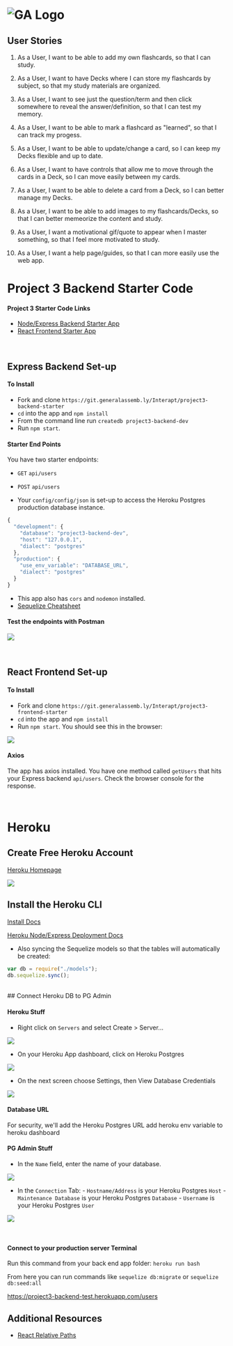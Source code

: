 # ![GA Logo](https://ga-dash.s3.amazonaws.com/production/assets/logo-9f88ae6c9c3871690e33280fcf557f33.png)

## User Stories

1. As a User, I want to be able to add my own flashcards, so that I can study.

2. As a User, I want to have Decks where I can store my flashcards by subject, so that my study materials are organized.

3. As a User, I want to see just the question/term and then click somewhere to reveal the answer/definition, so that I can test my memory.

4. As a User, I want to be able to mark a flashcard as "learned", so that I can track my progess.

5. As a User, I want to be able to update/change a card, so I can keep my Decks flexible and up to date.

6. As a User, I want to have controls that allow me to move through the cards in a Deck, so I can move easily between my cards.

7. As a User, I want to be able to delete a card from a Deck, so I can better manage my Decks.

8. As a User, I want to be able to add images to my flashcards/Decks, so that I can better memeorize the content and study.

9. As a User, I want a motivational gif/quote to appear when I master something, so that I feel more motivated to study.

10. As a User, I want a help page/guides, so that I can more easily use the web app.

# Project 3 Backend Starter Code

#### Project 3 Starter Code Links

- [Node/Express Backend Starter App](https://git.generalassemb.ly/Interapt/project3-backend-starter)
- [React Frontend Starter App](https://git.generalassemb.ly/Interapt/project3-frontend-starter)

<br>

## Express Backend Set-up

#### To Install

- Fork and clone `https://git.generalassemb.ly/Interapt/project3-backend-starter`
- `cd` into the app and `npm install`
- From the command line run `createdb project3-backend-dev`
- Run `npm start`.

#### Starter End Points

You have two starter endpoints:

- `GET` `api/users`
- `POST` `api/users`

- Your `config/config/json` is set-up to access the Heroku Postgres production database instance.

```js
{
  "development": {
    "database": "project3-backend-dev",
    "host": "127.0.0.1",
    "dialect": "postgres"
  },
  "production": {
    "use_env_variable": "DATABASE_URL",
    "dialect": "postgres"
  }
}
```

- This app also has `cors` and `nodemon` installed.
- [Sequelize Cheatsheet](https://gist.github.com/vapurrmaid/a111bf3fc0224751cb2f76532aac2465)

#### Test the endpoints with Postman

![](https://i.imgur.com/MhV0c4U.png)

<br>

## React Frontend Set-up

#### To Install

- Fork and clone `https://git.generalassemb.ly/Interapt/project3-frontend-starter`
- `cd` into the app and `npm install`
- Run `npm start`. You should see this in the browser:

![](https://i.imgur.com/7CLkUI4.png)

#### Axios

The app has axios installed. You have one method called `getUsers` that hits your Express backend `api/users`. Check the browser console for the response.

<br>

# Heroku

## Create Free Heroku Account

[Heroku Homepage](https://devcenter.heroku.com/)

![](https://i.imgur.com/hPAtUfN.png)

## Install the Heroku CLI

[Install Docs](https://devcenter.heroku.com/articles/heroku-cli)

[Heroku Node/Express Deployment Docs](https://devcenter.heroku.com/articles/getting-started-with-nodejs?singlepage=true)

- Also syncing the Sequelize models so that the tables will automatically be created:

```js
var db = require("./models");
db.sequelize.sync();
```

<br>
## Connect Heroku DB to PG Admin

#### Heroku Stuff

- Right click on `Servers` and select Create > Server...

![](https://i.imgur.com/JWvG2Nz.png)

- On your Heroku App dashboard, click on Heroku Postgres

![](https://i.imgur.com/5l5Gq6s.png)

- On the next screen choose Settings, then View Database Credentials

![](https://i.imgur.com/iikLgfj.png)

#### Database URL

For security, we'll add the Heroku Postgres URL add heroku env variable to heroku dashboard

#### PG Admin Stuff

- In the `Name` field, enter the name of your database.

![](https://i.imgur.com/Lzp0zlC.png)

- In the `Connection` Tab: - `Hostname/Address` is your Heroku Postgres `Host` - `Maintenance Database` is your Heroku Postgres `Database` - `Username` is your Heroku Postgres `User`

![](https://i.imgur.com/hQQB2MM.png)

<br>

#### Connect to your production server Terminal

Run this command from your back end app folder: `heroku run bash`

From here you can run commands like `sequelize db:migrate` or `sequelize db:seed:all`

https://project3-backend-test.herokuapp.com/users

## Additional Resources

- [React Relative Paths](https://create-react-app.dev/docs/deployment#building-for-relative-paths)
